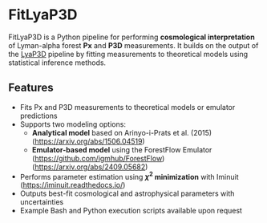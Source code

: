# FitLyaP3D

FitLyaP3D is a Python pipeline for performing **cosmological interpretation** of Lyman-alpha forest **Px** and **P3D** measurements. It builds on the output of the [LyaP3D](https://github.com/marielynnabd/LyaP3D) pipeline by fitting measurements to theoretical models using statistical inference methods.

## Features

- Fits Px and P3D measurements to theoretical models or emulator predictions
- Supports two modeling options:
  - **Analytical model** based on Arinyo-i-Prats et al. (2015) (https://arxiv.org/abs/1506.04519)
  - **Emulator-based model** using the ForestFlow Emulator (https://github.com/igmhub/ForestFlow) (https://arxiv.org/abs/2409.05682)
- Performs parameter estimation using **$\chi^2$ minimization** with Iminuit (https://iminuit.readthedocs.io/)
- Outputs best-fit cosmological and astrophysical parameters with uncertainties
- Example Bash and Python execution scripts available upon request
